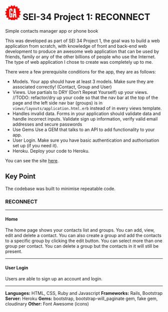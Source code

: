 # ![](/app/assets/images/ga.png) SEI-34 Project 1: RECONNECT

Simple contacts manager app or phone book

This was developed as part of SEI 34 Project 1, the goal was to build a web application from scratch, with knowledge of front and back-end web development to produce an awesome web application that can be used by friends, family or any of the other billions of people who use the Internet. The type of web application I chose to create was completely up to me.

There were a few prerequisite conditions for the app, they are as follows:

- Models. Your app should have at least 3 models. Make sure they are associated correctly! (Contact, Group and User)
- Views. Use partials to DRY (Don’t Repeat Yourself) up your views.
  //TODO: refactor/dry up your code so that the nav bar at the top of the page and the left side nav bar (groups) is in `views/layouts/application.html.erb` instead of in every views template.
- Handles invalid data. Forms in your application should validate data and handle incorrect inputs. Validate sign up information, verify valid email addresses and secure passwords
- Use Gems Use a GEM that talks to an API to add functionality to your app.
- User Login. Make sure you have basic authentication and authorisation set up (if you need it).
- Heroku. Deploy your code to Heroku.

You can see the site [here](https://project1-shaneen-vitug.herokuapp.com/).

## Key Point

The codebase was built to minimise repeatable code.

### RECONNECT

---

#### Home

The home page shows your contacts list and groups. You can add, view, edit and delete a contact. You can also create a group and add the contacts to a specific group by clicking the edit button. You can select more than one group per contact. You can delete a group but the contacts in it will still be present.

---

#### User Login

Users are able to sign up an account and login.

---

**Languages:** HTML, CSS, Ruby and Javascript
**Frameworks:** Rails, Bootstrap
**Server:** Heroku
**Gems:** bootstrap, bootstrap-will_paginate gem, fake gem, cloudinary
**Other:** Font Awesome (icons)
